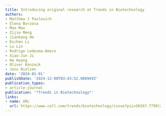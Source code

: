 ```yaml
---
title: Introducing original research at Trends in Biotechnology
authors:
- Matthew J Pavlovich
- Elena Borzova
- Mao Mao
- Zijie Meng
- Jiankang He
- Dichen Li
- Lu Lin
- Rodrigo Ledesma-Amaro
- Xiao-Jun Ji
- He Huang
- Oliver Konzock
- Jens Nielsen
date: '2024-01-01'
publishDate: '2024-12-08T03:43:52.808949Z'
publication_types:
- article-journal
publication: '*Trends in Biotechnology*'
links:
- name: URL
  url: https://www.cell.com/trends/biotechnology/issue?pii=S0167-7799(23)X0012-2
---
```

